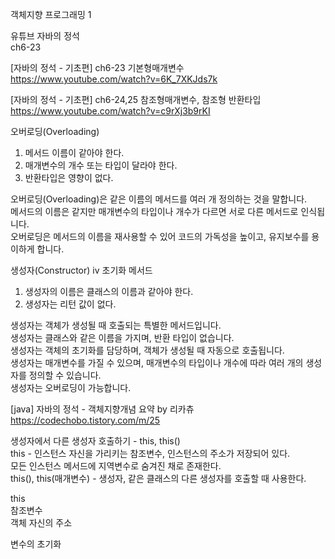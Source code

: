 객체지향 프로그래밍 1  

유튜브 자바의 정석  
ch6-23   

[자바의 정석 - 기초편] ch6-23 기본형매개변수  
https://www.youtube.com/watch?v=6K_7XKJds7k

[자바의 정석 - 기초편] ch6-24,25 참조형매개변수, 참조형 반환타입  
https://www.youtube.com/watch?v=c9rXj3b9rKI

오버로딩(Overloading)  
1. 메서드 이름이 같아야 한다.  
2. 매개변수의 개수 또는 타입이 달라야 한다.  
3. 반환타입은 영향이 없다.  

오버로딩(Overloading)은 같은 이름의 메서드를 여러 개 정의하는 것을 말합니다.  
메서드의 이름은 같지만 매개변수의 타입이나 개수가 다르면 서로 다른 메서드로 인식됩니다.  
오버로딩은 메서드의 이름을 재사용할 수 있어 코드의 가독성을 높이고, 유지보수를 용이하게 합니다.  


생성자(Constructor)
iv 초기화 메서드
1. 생성자의 이름은 클래스의 이름과 같아야 한다.
2. 생성자는 리턴 값이 없다.

생성자는 객체가 생성될 때 호출되는 특별한 메서드입니다.  
생성자는 클래스와 같은 이름을 가지며, 반환 타입이 없습니다.  
생성자는 객체의 초기화를 담당하며, 객체가 생성될 때 자동으로 호출됩니다.  
생성자는 매개변수를 가질 수 있으며, 매개변수의 타입이나 개수에 따라 여러 개의 생성자를 정의할 수 있습니다.  
생성자는 오버로딩이 가능합니다.

[java] 자바의 정석 - 객체지향개념 요약 by 리카츄  
https://codechobo.tistory.com/m/25

생성자에서 다른 생성자 호출하기 - this, this()  
this - 인스턴스 자신을 가리키는 참조변수, 인스턴스의 주소가 저장되어 있다.   
모든 인스턴스 메서드에 지역변수로 숨겨진 채로 존재한다.  
this(), this(매개변수) - 생성자, 같은 클래스의 다른 생성자를 호출할 때 사용한다.  

this  
참조변수  
객체 자신의 주소  


변수의 초기화













